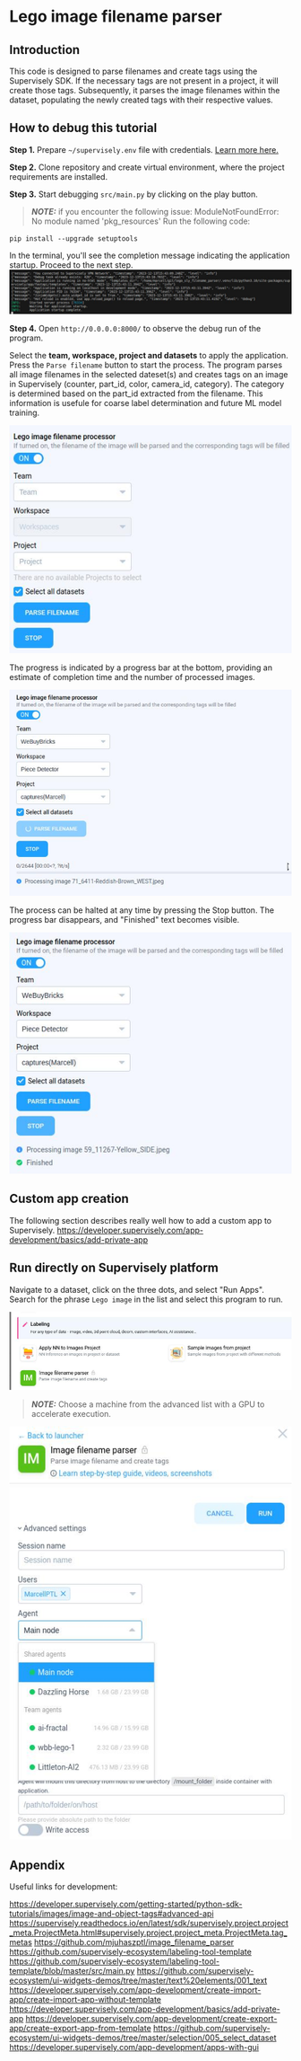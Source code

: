 # Lego image filename parser

## Introduction

This code is designed to parse filenames and create tags using the Supervisely SDK. If the necessary tags are not present in a project, it will create those tags. Subsequently, it parses the image filenames within the dataset, populating the newly created tags with their respective values.

## How to debug this tutorial

**Step 1.** Prepare `~/supervisely.env` file with credentials. [Learn more here.](https://developer.supervise.ly/getting-started/basics-of-authentication#how-to-use-in-python)

**Step 2.** Clone repository and create virtual environment, where the project requirements are installed.

**Step 3.** Start debugging `src/main.py` by clicking on the play button.

> **_NOTE:_** if you encounter the following issue:
ModuleNotFoundError: No module named 'pkg_resources'
Run the following code:

```
pip install --upgrade setuptools
```

In the terminal, you'll see the completion message indicating the application startup. Proceed to the next step.
![filename_parser_4](doc/filename_parser_4.jpg)


**Step 4.** Open `http://0.0.0.0:8000/` to observe the debug run of the program.

Select the **team, workspace, project and datasets** to apply the application. Press the `Parse filename` button to start the process. The program parses all image filenames in the selected dateset(s) and creates tags on an image in Supervisely (counter, part_id, color, camera_id, category). The category is determined based on the part_id extracted from the filename. This information is usefule for coarse label determination and future ML model training.

![filename_parser_1](doc/filename_parser_1.jpg)

The progress is indicated by a progress bar at the bottom, providing an estimate of completion time and the number of processed images.

![filename_parser_2](doc/filename_parser_2.jpg)

The process can be halted at any time by pressing the Stop button. The progress bar disappears, and "Finished" text becomes visible.

![filename_parser_3](doc/filename_parser_3.jpg)


## Custom app creation

The following section describes really well how to add a custom app to Supervisely.
https://developer.supervisely.com/app-development/basics/add-private-app

## Run directly on Supervisely platform

Navigate to a dataset, click on the three dots, and select "Run Apps". Search for the phrase `Lego image` in the list and select this program to run.

![filename_parser_5](doc/filename_parser_5.jpg)

> **_NOTE:_** Choose a machine from the advanced list with a GPU to accelerate execution.

![filename_parser_6](doc/filename_parser_6.jpg)


## Appendix
Useful links for development:

https://developer.supervisely.com/getting-started/python-sdk-tutorials/images/image-and-object-tags#advanced-api
https://supervisely.readthedocs.io/en/latest/sdk/supervisely.project.project_meta.ProjectMeta.html#supervisely.project.project_meta.ProjectMeta.tag_metas
https://github.com/mjuhaszptl/image_filename_parser
https://github.com/supervisely-ecosystem/labeling-tool-template
https://github.com/supervisely-ecosystem/labeling-tool-template/blob/master/src/main.py
https://github.com/supervisely-ecosystem/ui-widgets-demos/tree/master/text%20elements/001_text
https://developer.supervisely.com/app-development/create-import-app/create-import-app-without-template
https://developer.supervisely.com/app-development/basics/add-private-app
https://developer.supervisely.com/app-development/create-export-app/create-export-app-from-template
https://github.com/supervisely-ecosystem/ui-widgets-demos/tree/master/selection/005_select_dataset
https://developer.supervisely.com/app-development/apps-with-gui
